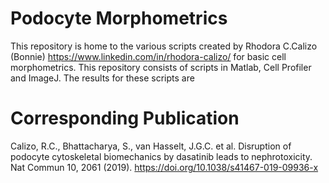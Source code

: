# Podocyte Morphometrics
This repository is home to the various scripts created by Rhodora C.Calizo (Bonnie) https://www.linkedin.com/in/rhodora-calizo/ for basic cell morphometrics. This repository consists of scripts in Matlab, Cell Profiler and ImageJ. The results for these scripts are 

# Corresponding Publication
Calizo, R.C., Bhattacharya, S., van Hasselt, J.G.C. et al. Disruption of podocyte cytoskeletal biomechanics by dasatinib leads to nephrotoxicity. Nat Commun 10, 2061 (2019). https://doi.org/10.1038/s41467-019-09936-x
